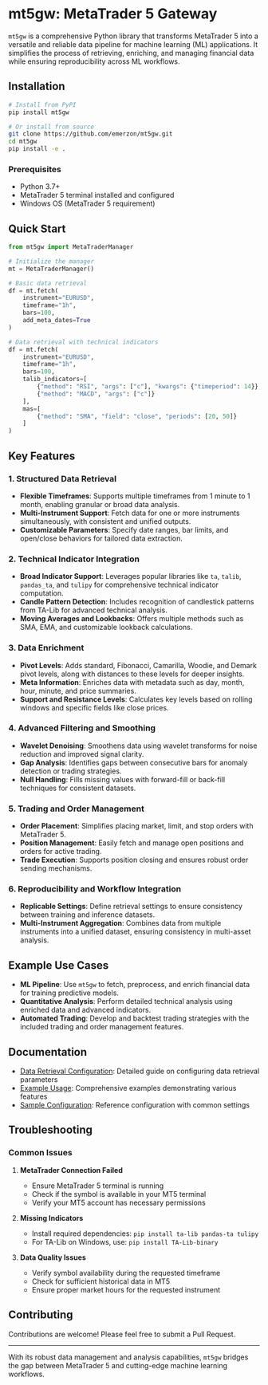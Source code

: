 # mt5gw: MetaTrader 5 Gateway

`mt5gw` is a comprehensive Python library that transforms MetaTrader 5 into a versatile and reliable data pipeline for machine learning (ML) applications. It simplifies the process of retrieving, enriching, and managing financial data while ensuring reproducibility across ML workflows.

## Installation

```bash
# Install from PyPI
pip install mt5gw

# Or install from source
git clone https://github.com/emerzon/mt5gw.git
cd mt5gw
pip install -e .
```

### Prerequisites
- Python 3.7+
- MetaTrader 5 terminal installed and configured
- Windows OS (MetaTrader 5 requirement)

## Quick Start

```python
from mt5gw import MetaTraderManager

# Initialize the manager
mt = MetaTraderManager()

# Basic data retrieval
df = mt.fetch(
    instrument="EURUSD",
    timeframe="1h",
    bars=100,
    add_meta_dates=True
)

# Data retrieval with technical indicators
df = mt.fetch(
    instrument="EURUSD",
    timeframe="1h",
    bars=100,
    talib_indicators=[
        {"method": "RSI", "args": ["c"], "kwargs": {"timeperiod": 14}},
        {"method": "MACD", "args": ["c"]}
    ],
    mas=[
        {"method": "SMA", "field": "close", "periods": [20, 50]}
    ]
)
```

## Key Features

### 1. **Structured Data Retrieval**
- **Flexible Timeframes**: Supports multiple timeframes from 1 minute to 1 month, enabling granular or broad data analysis.
- **Multi-Instrument Support**: Fetch data for one or more instruments simultaneously, with consistent and unified outputs.
- **Customizable Parameters**: Specify date ranges, bar limits, and open/close behaviors for tailored data extraction.

### 2. **Technical Indicator Integration**
- **Broad Indicator Support**: Leverages popular libraries like `ta`, `talib`, `pandas_ta`, and `tulipy` for comprehensive technical indicator computation.
- **Candle Pattern Detection**: Includes recognition of candlestick patterns from TA-Lib for advanced technical analysis.
- **Moving Averages and Lookbacks**: Offers multiple methods such as SMA, EMA, and customizable lookback calculations.

### 3. **Data Enrichment**
- **Pivot Levels**: Adds standard, Fibonacci, Camarilla, Woodie, and Demark pivot levels, along with distances to these levels for deeper insights.
- **Meta Information**: Enriches data with metadata such as day, month, hour, minute, and price summaries.
- **Support and Resistance Levels**: Calculates key levels based on rolling windows and specific fields like close prices.

### 4. **Advanced Filtering and Smoothing**
- **Wavelet Denoising**: Smoothens data using wavelet transforms for noise reduction and improved signal clarity.
- **Gap Analysis**: Identifies gaps between consecutive bars for anomaly detection or trading strategies.
- **Null Handling**: Fills missing values with forward-fill or back-fill techniques for consistent datasets.

### 5. **Trading and Order Management**
- **Order Placement**: Simplifies placing market, limit, and stop orders with MetaTrader 5.
- **Position Management**: Easily fetch and manage open positions and orders for active trading.
- **Trade Execution**: Supports position closing and ensures robust order sending mechanisms.

### 6. **Reproducibility and Workflow Integration**
- **Replicable Settings**: Define retrieval settings to ensure consistency between training and inference datasets.
- **Multi-Instrument Aggregation**: Combines data from multiple instruments into a unified dataset, ensuring consistency in multi-asset analysis.

## Example Use Cases
- **ML Pipeline**: Use `mt5gw` to fetch, preprocess, and enrich financial data for training predictive models.
- **Quantitative Analysis**: Perform detailed technical analysis using enriched data and advanced indicators.
- **Automated Trading**: Develop and backtest trading strategies with the included trading and order management features.

## Documentation
- [Data Retrieval Configuration](docs/configuration/data_retrieval.md): Detailed guide on configuring data retrieval parameters
- [Example Usage](tests/example_usage.py): Comprehensive examples demonstrating various features
- [Sample Configuration](samples/sample_retrieval.json): Reference configuration with common settings

## Troubleshooting

### Common Issues
1. **MetaTrader Connection Failed**
   - Ensure MetaTrader 5 terminal is running
   - Check if the symbol is available in your MT5 terminal
   - Verify your MT5 account has necessary permissions

2. **Missing Indicators**
   - Install required dependencies: `pip install ta-lib pandas-ta tulipy`
   - For TA-Lib on Windows, use: `pip install TA-Lib-binary`

3. **Data Quality Issues**
   - Verify symbol availability during the requested timeframe
   - Check for sufficient historical data in MT5
   - Ensure proper market hours for the requested instrument

## Contributing
Contributions are welcome! Please feel free to submit a Pull Request.

---

With its robust data management and analysis capabilities, `mt5gw` bridges the gap between MetaTrader 5 and cutting-edge machine learning workflows.
